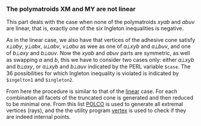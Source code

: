 ### The polymatroids XM and MY are not linear

This part deals with the case when none of the polymatroids *xyab* and
*abuv* are linear, that is, exactly one of the six Ingleton inequalities is
negative.

As in the linear case, we also have that vertices of the adhesive cone
satisfy *x*⟂*aby*, *y*⟂*abx*, *u*⟂*abv*, *v*⟂*abu* as wee as one of
*a*⟂*xyb* and *a*⟂*buv*, and one of *b*⟂*axy* and *b*⟂*auv*. Now the *xyab*
and *abuv* parts are symmetric, as well as swapping *a* and *b*, this we
have to consider two cases only: either *a*⟂*xyb* and *b*⟂*axy*, or *a*⟂*xyb*
and *b*⟂*auv* indicated by the PERL variable `$case`. The 36 possibilities
for which Ingleton inequality is violated is indicated by `$ingelton1` and
`$ingleton2`.

From here the procedure is similar to that of the
[linear](../linear/README.md) case. For each combination all facets of the
truncated cone is generated and then reduced to be minimal one. From this
list [POLCO](https://csb.ethz.ch/tools/software/polco.html) is used to
generate all extremal vertices (rays), and the the utility program
[vertex](../utils/vertex.pl) is used to check if they are indeed internal
points.


